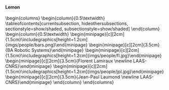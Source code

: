 #### Lemon

\begin{columns}
\begin{column}{0.5\textwidth}
\tableofcontents[currentsubsection, hideothersubsections, sectionstyle=show/shaded, subsectionstyle=show/shaded]
\end{column}
\begin{column}{0.5\textwidth}
\begin{minipage}[c][2cm]{1.5cm}\includegraphics[height=1.2cm]{imgs/people/bars.png}\end{minipage}
\begin{minipage}[c][2cm]{3.5cm}{BA Robotic Systems}\end{minipage}
\begin{minipage}[c][2cm]{1.5cm}\includegraphics[height=1.2cm]{imgs/people/fl.jpg}\end{minipage}
\begin{minipage}[c][2cm]{3.5cm}{Florent Lamiraux \newline LAAS-CNRS}\end{minipage}
\begin{minipage}[c][2cm]{1.5cm}\includegraphics[height=1.2cm]{imgs/people/jpl.jpg}\end{minipage}
\begin{minipage}[c][2cm]{3.5cm}{Jean-Paul Laumond \newline LAAS-CNRS}\end{minipage}
\end{column}
\end{columns}
